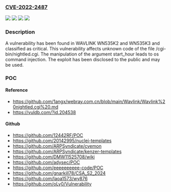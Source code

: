 ### [CVE-2022-2487](https://cve.mitre.org/cgi-bin/cvename.cgi?name=CVE-2022-2487)
![](https://img.shields.io/static/v1?label=Product&message=WN535K2&color=blue)
![](https://img.shields.io/static/v1?label=Product&message=WN535K3&color=blue)
![](https://img.shields.io/static/v1?label=Version&message=n%2Fa&color=blue)
![](https://img.shields.io/static/v1?label=Vulnerability&message=CWE-78%20OS%20Command%20Injection&color=brighgreen)

### Description

A vulnerability has been found in WAVLINK WN535K2 and WN535K3 and classified as critical. This vulnerability affects unknown code of the file /cgi-bin/nightled.cgi. The manipulation of the argument start_hour leads to os command injection. The exploit has been disclosed to the public and may be used.

### POC

#### Reference
- https://github.com/1angx/webray.com.cn/blob/main/Wavlink/Wavlink%20nightled.cgi%20.md
- https://vuldb.com/?id.204538

#### Github
- https://github.com/12442RF/POC
- https://github.com/20142995/nuclei-templates
- https://github.com/ARPSyndicate/cvemon
- https://github.com/ARPSyndicate/kenzer-templates
- https://github.com/DMW11525708/wiki
- https://github.com/adysec/POC
- https://github.com/eeeeeeeeee-code/POC
- https://github.com/gnarkill78/CSA_S2_2024
- https://github.com/laoa1573/wy876
- https://github.com/oLy0/Vulnerability

